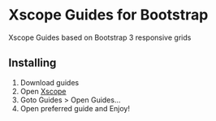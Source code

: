 # Xscope Guides for Bootstrap

Xscope Guides based on Bootstrap 3 responsive grids

## Installing

1. Download guides
2. Open [Xscope](http://xscopeapp.com/)
3. Goto Guides > Open Guides...
4. Open preferred guide and Enjoy!